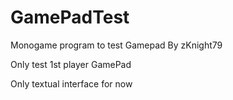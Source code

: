# GamePadTest
Monogame program to test Gamepad
By zKnight79

Only test 1st player GamePad

Only textual interface for now
